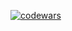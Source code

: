 [![codewars](https://www.codewars.com/users/Swokko/badges/micro)](https://www.codewars.com/users/Swokko) 

<!---
Swokko/Swokko is a ✨ special ✨ repository because its `README.md` (this file) appears on your GitHub profile.
You can click the Preview link to take a look at your changes.
--->
